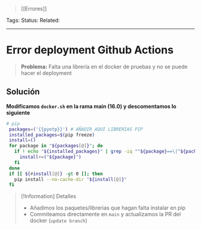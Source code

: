 > [[Errores]]

Tags: 
Status: 
Related: 

___

# Error deployment Github Actions

> **Problema:** Falta una librería en el docker de pruebas y no se puede hacer el deployment



## Solución

**Modificamos `docker.sh` en la rama main (16.0) y descomentamos lo siguiente**
```sh
# pip
 packages=('{{pyotp}}') # AÑADIR AQUI LIBRERIAS PIP
 installed_packages=$(pip freeze)
 install=()
 for package in "${packages[@]}"; do
   if ! echo "${installed_packages}" | grep -iq "^${package}==\|^${package}"; then
     install+=("${package}")
   fi
 done
 if [[ ${#install[@]} -gt 0 ]]; then
   pip install --no-cache-dir "${install[@]}"
 fi
```


> [!Information] Detalles
> - Añadimos los paquetes/librerias que hagan falta instalar en pip
> - Commiteamos directamente en `main` y actualizamos la PR del docker (`update branch`)
